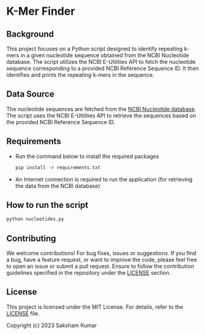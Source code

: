 # K-Mer Finder

## Background

This project focuses on a Python script designed to identify repeating k-mers in a given nucleotide sequence obtained from the NCBI Nucleotide database. The script utilizes the NCBI E-Utilities API to fetch the nucleotide sequence corresponding to a provided NCBI Reference Sequence ID. It then identifies and prints the repeating k-mers in the sequence.

## Data Source

The nucleotide sequences are fetched from the [NCBI Nucleotide database](https://www.ncbi.nlm.nih.gov/nucleotide/). The script uses the NCBI E-Utilities API to retrieve the sequences based on the provided NCBI Reference Sequence ID.

## Requirements

- Run the command below to install the required packages

    ```python
    pip install -r requirements.txt
    ```

- An Internet connection is required to run the application (for retrieving the data from the NCBI database)

## How to run the script

```bash
python nucleotides.py
```

## Contributing

We welcome contributions! For bug fixes, issues or suggestions. If you find a bug, have a feature request, or want to improve the code, please feel free to open an issue or submit a pull request. Ensure to follow the contribution guidelines specified in the repository under the [LICENSE](LICENSE) section.

## License

This project is licensed under the MIT License. For details, refer to the [LICENSE](LICENSE) file.

Copyright (c) 2023 Saksham Kumar
